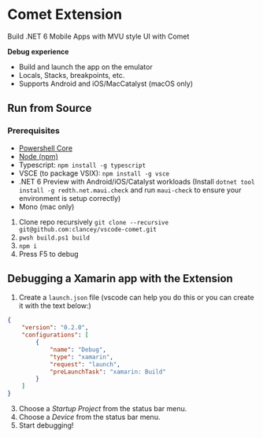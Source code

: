 # Comet Extension

Build .NET 6 Mobile Apps with MVU style UI with Comet

**Debug experience**

* Build and launch the app on the emulator
* Locals, Stacks, breakpoints, etc.
* Supports Android and iOS/MacCatalyst (macOS only)

## Run from Source

### Prerequisites
- [Powershell Core](https://docs.microsoft.com/en-us/powershell/scripting/install/installing-powershell?view=powershell-7)
- [Node (npm)](https://nodejs.org/en/download/)
- Typescript: `npm install -g typescript`
- VSCE (to package VSIX): `npm install -g vsce`
- .NET 6 Preview with Android/iOS/Catalyst workloads (Install `dotnet tool install -g redth.net.maui.check` and run `maui-check` to ensure your environment is setup correctly)
- Mono (mac only)

1. Clone repo recursively `git clone --recursive git@github.com:clancey/vscode-comet.git`
2. `pwsh build.ps1 build`
3. `npm i`
4. Press F5 to debug 

## Debugging a Xamarin app with the Extension

1. Create a `launch.json` file (vscode can help you do this or you can create it with the text below:)
```json
{
	"version": "0.2.0",
	"configurations": [
		{
			"name": "Debug",
			"type": "xamarin",
			"request": "launch",
			"preLaunchTask": "xamarin: Build"
		}
	]
}
```
3. Choose a _Startup Project_ from the status bar menu.
4. Choose a _Device_ from the status bar menu.
5. Start debugging!
